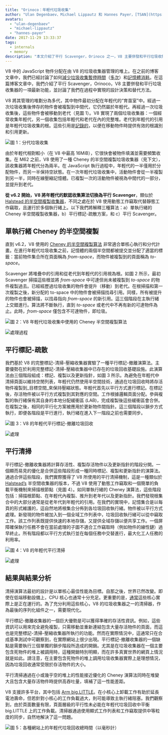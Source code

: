 ```yaml
---
title: "Orinoco：年輕代垃圾收集"
author: "Ulan Degenbaev、Michael Lippautz 和 Hannes Payer，[TSAN](https://github.com/google/sanitizers/wiki/ThreadSanitizerCppManual) 的朋友們"
avatars:
  - "ulan-degenbaev"
  - "michael-lippautz"
  - "hannes-payer"
date: 2017-11-29 13:33:37
tags:
  - internals
  - memory
description: "本文介紹了平行 Scavenger，Orinoco 之一，V8 主要併發和平行垃圾收集器的最新功能之一。"
---
```

V8 中的 JavaScript 物件分配在由 V8 的垃圾收集器管理的堆上。在之前的博客文章中，我們已經討論了如何[減少垃圾收集暫停時間](/blog/jank-busters)（[多次](/blog/orinoco)）和[記憶體消耗](/blog/optimizing-v8-memory)。在這篇博客文章中，我們介紹了平行 Scavenger，Orinoco，V8 主要併發和平行垃圾收集器的一項最新功能，並討論了我們在過程中實現的設計決策和替代方法。

<!--truncate-->
V8 將其管理的堆劃分為多代，其中物件最初分配在年輕代的“育苗室”中。經過一次垃圾收集後倖存的物件會被複製到中間代，它仍然屬於年輕代。再經過一次垃圾收集後，這些物件會被移動到老代（見圖 1）。V8 實現了兩個垃圾收集器：一個經常收集年輕代，另一個收集包括年輕代和老代在內的完整堆。老代到年輕代的引用是年輕代垃圾收集的根。這些引用是[記錄的](/blog/orinoco)，以便在移動物件時提供有效的根識別和引用更新。

![圖 1：分代垃圾收集](/_img/orinoco-parallel-scavenger/generational-gc.png)

由於年輕代相對較小（在 V8 中最高 16MiB），它很快會被物件填滿並需要頻繁收集。在 M62 之前，V8 使用了一種 Cheney 的半空間複製垃圾收集器（見下文），該收集器將年輕代分為兩半。在 JavaScript 執行過程中，年輕代的一半僅用於分配物件，而另一半保持空狀態。在一次年輕代垃圾收集中，活動物件會從一半複製到另一半，同時在線壓縮記憶體。已複製一次的活動物件被視為中間代的一部分，並提升到老代。

**從 v6.2 開始，V8 將年輕代的默認收集算法切換為平行 Scavenger**，類似於 [Halstead 的半空間複製收集器](https://dl.acm.org/citation.cfm?id=802017)，不同之處在於 V8 使用動態工作竊取代替靜態工作竊取，且運行於多個執行緒上。以下我們將解釋三種算法：a）單執行緒的 Cheney 半空間複製收集器，b）平行標記-疏散方案，和 c）平行 Scavenger。

## 單執行緒 Cheney 的半空間複製

直到 v6.2，V8 使用的 [Cheney 的半空間複製算法](https://dl.acm.org/citation.cfm?doid=362790.362798) 非常適合單核心執行和分代計畫。在進行年輕代垃圾收集之前，記憶體的兩個半空間都被提交並分配了適當的標籤：當前物件集合所在頁面稱為 _from-space_，而物件被複製到的頁面稱為 _to-space_。

Scavenger 將堆疊中的引用和從老代到年輕代的引用視為根。如圖 2 所示，最初 Scavenger 掃描這些根並將 _from-space_ 中可達但尚未被複製到 _to-space_ 的物件複製過去。已經經歷過垃圾收集的物件會提升（移動）到老代。在根掃描和第一次複製之後，新分配的 to-space 中的物件會被掃描找尋引用。同樣，所有被提升的物件也會被掃描，以找尋指向 _from-space_ 的新引用。這三個階段在主執行緒上交錯進行。算法將不斷執行，直到 _to-space_ 或老代中不再有新的可達物件為止。此時，_from-space_ 僅包含不可達物件，即垃圾。

![圖 2：V8 年輕代垃圾收集中使用的 Cheney 半空間複製算法](/_img/orinoco-parallel-scavenger/cheneys-semispace-copy.png)

![處理過程](/_img/orinoco-parallel-scavenger/cheneys-semispace-copy-processing.png)

## 平行標記-疏散

我們基於 V8 的完整標記-清掃-壓縮收集器實驗了一種平行標記-撤離演算法。主要優勢在於利用完整標記-清掃-壓縮收集器中已存在的垃圾回收基礎設施。此演算法由三個階段組成：標記、複製以及更新指針，如圖 3 所示。為避免在年輕代中清掃頁面以維持空閒列表，年輕代仍然使用半空間技術，通過在垃圾回收時將存活物件複製到_目標空間_來保持壓縮狀態。年輕代首先以平行方式進行標記。在標記後，存活物件被以平行方式複製到其對應的空間。工作根據邏輯頁面分配。參與複製的執行緒保有其自身的本地分配緩衝區 (LAB)，完成複製後這些緩衝區會合併。在複製之後，相同的平行化方案被應用於更新物件間指針。這三個階段以鎖步方式執行，即便各階段是平行進行，執行緒在進入下一階段之前也需要同步。

![圖 3：V8 的年輕代平行標記-撤離垃圾回收](/_img/orinoco-parallel-scavenger/parallel-mark-evacuate.png)

![處理](/_img/orinoco-parallel-scavenger/parallel-mark-evacuate-processing.png)

## 平行清掃

平行標記-撤離收集器將計算存活性、複製存活物件以及更新指針的階段分開。一個顯而易見的優化是合併這些階段形成一種同時標記、複製和更新指針的演算法。通過合併這些階段，我們實際獲得了 V8 所使用的平行清掃機制，這是一種類似於[Halstead’s](https://dl.acm.org/citation.cfm?id=802017) 半空間收集器的版本，不過 V8 使用了動態工作竊取和一個簡單的負載平衡機制來掃描根節點（見圖 4）。如同單執行緒的 Cheney 演算法，這些階段包括：掃描根節點、在年輕代內複製、推升到老年代以及更新指針。我們發現根集合中的大部分通常是從老年代到年輕代的引用。在我們的實現中，記憶集合是以每頁的形式維護的，這自然地將根集合分佈到各垃圾回收執行緒。物件被以平行方式處理。新發現的物件被加入到一個全域工作列表中，垃圾回收執行緒可以從中竊取工作。該工作列表既提供快速的本地存儲，又提供全域存儲以便共享工作。一個屏障確保執行任務不會在當前處理的子圖不適合工作竊取時（例如物件的線性鏈）過早終止。所有階段都以平行方式執行並在每個任務中交替進行，最大化工人任務的利用率。

![圖 4：V8 的年輕代平行清掃](/_img/orinoco-parallel-scavenger/parallel-scavenge.png)

![處理](/_img/orinoco-parallel-scavenger/parallel-scavenge-processing.png)

## 結果與結果分析

清掃演算法最初的設計是以單核心最佳性能為目標。自那之後，世界已然改變。即使在低端移動設備上，CPU 核心也通常十分充足。更重要的是，[通常](https://dl.acm.org/citation.cfm?id=2968469)這些核心實際上是正在運行的。為了充分利用這些核心，V8 的垃圾收集器之一的清掃器，作為最後的序列化組件之一，需要現代化。

平行標記-撤離收集器的一個巨大優勢是可以獲得準確的存活性資訊。例如，這些資訊可以用來完全避免複製，只需移動並重新連結包含大量存活物件的頁面，而這也是完整標記-清掃-壓縮收集器所執行的功能。然而在實際情況中，這通常只在合成基準測試中可觀察到，在實際網站上很少出現。平行標記-撤離收集器的一個缺點是需要執行三個單獨的鎖步階段所造成的開銷。尤其是在垃圾收集器在一個主要包含死物件的堆上被調用時，這種開銷特別明顯，而在許多真實世界的網頁上情況就是如此。請注意，在主要包含死物件的堆上調用垃圾收集器實際上是理想情況，因為垃圾回收通常受限於存活物件的大小。

平行清掃通過在小或幾乎空的堆上的性能接近優化的 Cheney 演算法同時在堆變大且包含大量存活物件時提供高吞吐量，填補了這一性能差距。

V8 支援許多平台，其中包括 [Arm big.LITTLE](https://developer.arm.com/technologies/big-little)。在小核心上卸載工作有助於延長電池壽命，但若針對小核心的工作負載過大，則可能導致主執行緒阻塞。我們觀察到，由於頁面數量有限，頁面層級的平行性未必能在年輕代垃圾回收中平衡 big.LITTLE 上的工作負載。清掃器通過使用顯式工作列表和工作竊取提供中等粒度的同步，自然地解決了這一問題。

![圖 5：各種網站上的年輕代垃圾回收總時間（以毫秒計）](/_img/orinoco-parallel-scavenger/results.png)
